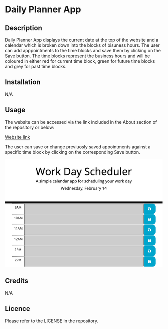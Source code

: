 # Daily Planner App
## Description

Daily Planner App displays the current date at the top of the website and a calendar which is broken down into the blocks of bisuness hours. The user can add apppointments to the time blocks and save them by clicking on the Save button. The time blocks represent the business hours and will be coloured in either red for current time block, green for future time blocks and grey for past time blocks. 

## Installation

N/A

## Usage

The website can be accessed via the link included in the About section of the repository or below:

[Website link](https://marijapastu.github.io/Daily-Planner-App/)

The user can save or change previuosly saved appointments against a specific time block by clicking on the corresponding Save button. 

![Website](<Screenshot 2024-02-14 at 18.16.43.png>)

## Credits

N/A

## Licence

Please refer to the LICENSE in the repository.
